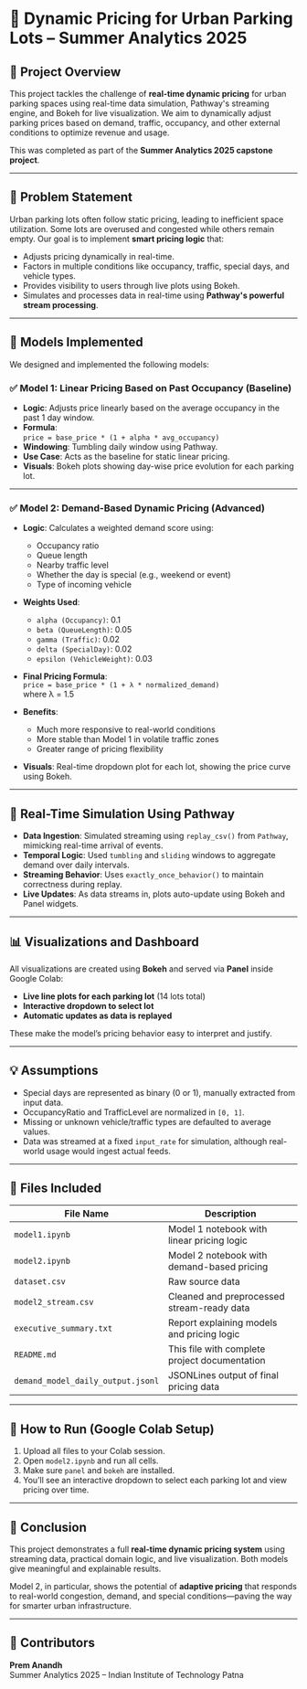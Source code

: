 # 🚗 Dynamic Pricing for Urban Parking Lots – Summer Analytics 2025

## 📁 Project Overview

This project tackles the challenge of **real-time dynamic pricing** for urban parking spaces using real-time data simulation, Pathway's streaming engine, and Bokeh for live visualization. We aim to dynamically adjust parking prices based on demand, traffic, occupancy, and other external conditions to optimize revenue and usage.

This was completed as part of the **Summer Analytics 2025 capstone project**.

---

## 🧠 Problem Statement

Urban parking lots often follow static pricing, leading to inefficient space utilization. Some lots are overused and congested while others remain empty. Our goal is to implement **smart pricing logic** that:

- Adjusts pricing dynamically in real-time.
- Factors in multiple conditions like occupancy, traffic, special days, and vehicle types.
- Provides visibility to users through live plots using Bokeh.
- Simulates and processes data in real-time using **Pathway's powerful stream processing**.

---

## 🧩 Models Implemented

We designed and implemented the following models:

### ✅ Model 1: Linear Pricing Based on Past Occupancy (Baseline)

- **Logic**: Adjusts price linearly based on the average occupancy in the past 1 day window.
- **Formula**:  
  `price = base_price * (1 + alpha * avg_occupancy)`
- **Windowing**: Tumbling daily window using Pathway.
- **Use Case**: Acts as the baseline for static linear pricing.
- **Visuals**: Bokeh plots showing day-wise price evolution for each parking lot.

---

### ✅ Model 2: Demand-Based Dynamic Pricing (Advanced)

- **Logic**: Calculates a weighted demand score using:
  - Occupancy ratio
  - Queue length
  - Nearby traffic level
  - Whether the day is special (e.g., weekend or event)
  - Type of incoming vehicle
- **Weights Used**:
  - `alpha (Occupancy)`: 0.1  
  - `beta (QueueLength)`: 0.05  
  - `gamma (Traffic)`: 0.02  
  - `delta (SpecialDay)`: 0.02  
  - `epsilon (VehicleWeight)`: 0.03  

- **Final Pricing Formula**:  
  `price = base_price * (1 + λ * normalized_demand)`  
  where λ = 1.5

- **Benefits**:
  - Much more responsive to real-world conditions
  - More stable than Model 1 in volatile traffic zones
  - Greater range of pricing flexibility

- **Visuals**: Real-time dropdown plot for each lot, showing the price curve using Bokeh.

---

## 🔧 Real-Time Simulation Using Pathway

- **Data Ingestion**: Simulated streaming using `replay_csv()` from `Pathway`, mimicking real-time arrival of events.
- **Temporal Logic**: Used `tumbling` and `sliding` windows to aggregate demand over daily intervals.
- **Streaming Behavior**: Uses `exactly_once_behavior()` to maintain correctness during replay.
- **Live Updates**: As data streams in, plots auto-update using Bokeh and Panel widgets.

---

## 📊 Visualizations and Dashboard

All visualizations are created using **Bokeh** and served via **Panel** inside Google Colab:

- **Live line plots for each parking lot** (14 lots total)
- **Interactive dropdown to select lot**
- **Automatic updates as data is replayed**

These make the model’s pricing behavior easy to interpret and justify.

---

## 💡 Assumptions

- Special days are represented as binary (0 or 1), manually extracted from input data.
- OccupancyRatio and TrafficLevel are normalized in `[0, 1]`.
- Missing or unknown vehicle/traffic types are defaulted to average values.
- Data was streamed at a fixed `input_rate` for simulation, although real-world usage would ingest actual feeds.

---

## 📁 Files Included

| File Name                | Description                                      |
|-------------------------|--------------------------------------------------|
| `model1.ipynb`          | Model 1 notebook with linear pricing logic       |
| `model2.ipynb`          | Model 2 notebook with demand-based pricing       |
| `dataset.csv`           | Raw source data                                  |
| `model2_stream.csv`     | Cleaned and preprocessed stream-ready data       |
| `executive_summary.txt` | Report explaining models and pricing logic       |
| `README.md`             | This file with complete project documentation    |
| `demand_model_daily_output.jsonl` | JSONLines output of final pricing data |

---

## 🏁 How to Run (Google Colab Setup)

1. Upload all files to your Colab session.
2. Open `model2.ipynb` and run all cells.
3. Make sure `panel` and `bokeh` are installed.
4. You’ll see an interactive dropdown to select each parking lot and view pricing over time.

---

## 📌 Conclusion

This project demonstrates a full **real-time dynamic pricing system** using streaming data, practical domain logic, and live visualization. Both models give meaningful and explainable results.

Model 2, in particular, shows the potential of **adaptive pricing** that responds to real-world congestion, demand, and special conditions—paving the way for smarter urban infrastructure.

---

## 🙌 Contributors

**Prem Anandh**  
Summer Analytics 2025 – Indian Institute of Technology Patna  
